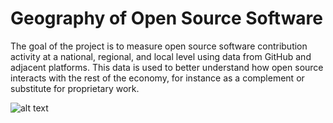 # Geography of Open Source Software

The goal of the project is to measure open source software contribution activity at a national, regional, and local level using data from GitHub and adjacent platforms. This data is used to better understand how open source interacts with the rest of the economy, for instance as a complement or substitute for proprietary work.

![alt text](https://github.com/n1tecki/Geography-of-Open-Source-Software/blob/main/DFD.jpg?raw=true)
